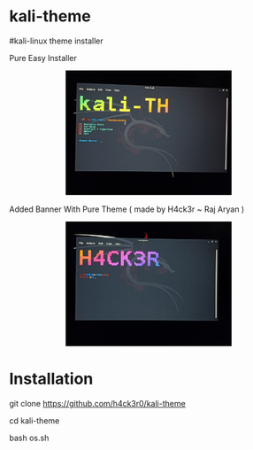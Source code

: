 # kali-theme
#kali-linux theme installer

Pure Easy Installer

<p align="center">
  <img src="1.jpg" width="300" hight="220">
</p>

Added Banner With Pure Theme ( made by H4ck3r ~ Raj Aryan )

<p align="center">
  <img src="2.jpg" width="300" hight="220">
</p>


# Installation



git clone https://github.com/h4ck3r0/kali-theme

cd kali-theme

bash os.sh
